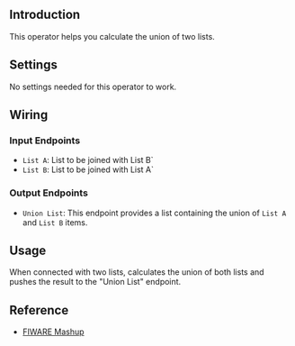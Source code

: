 ## Introduction

This operator helps you calculate the union of two lists.

## Settings

No settings needed for this operator to work.

## Wiring

### Input Endpoints

- `List A`: List to be joined with List B`
- `List B`: List to be joined with List A`

### Output Endpoints

- `Union List`: This endpoint provides a list containing the union of `List A` and `List B` items.

## Usage

When connected with two lists, calculates the union of both lists and pushes the result to the "Union List" endpoint.

## Reference

- [FIWARE Mashup](https://mashup.lab.fiware.org/)
